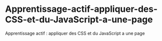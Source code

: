 # Apprentissage-actif-appliquer-des-CSS-et-du-JavaScript-a-une-page
Apprentissage actif : appliquer des CSS et du JavaScript a une page
